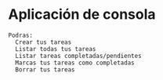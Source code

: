 # Aplicación de consola

```
Podras:
  Crear tus tareas
  Listar todas tus tareas
  Listar tareas completadas/pendientes
  Marcas tus tareas como completadas
  Borrar tus tareas
```
